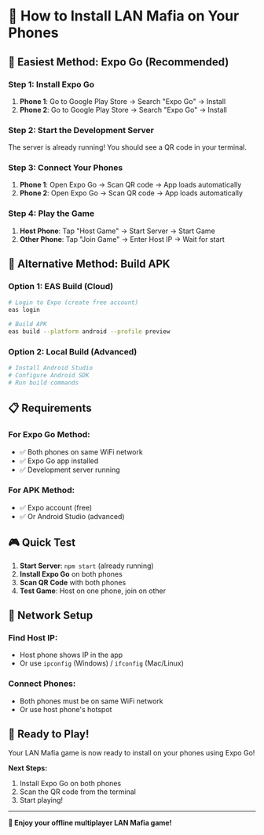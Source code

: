 # 📱 How to Install LAN Mafia on Your Phones

## 🚀 Easiest Method: Expo Go (Recommended)

### Step 1: Install Expo Go
1. **Phone 1**: Go to Google Play Store → Search "Expo Go" → Install
2. **Phone 2**: Go to Google Play Store → Search "Expo Go" → Install

### Step 2: Start the Development Server
The server is already running! You should see a QR code in your terminal.

### Step 3: Connect Your Phones
1. **Phone 1**: Open Expo Go → Scan QR code → App loads automatically
2. **Phone 2**: Open Expo Go → Scan QR code → App loads automatically

### Step 4: Play the Game
1. **Host Phone**: Tap "Host Game" → Start Server → Start Game
2. **Other Phone**: Tap "Join Game" → Enter Host IP → Wait for start

## 🔧 Alternative Method: Build APK

### Option 1: EAS Build (Cloud)
```bash
# Login to Expo (create free account)
eas login

# Build APK
eas build --platform android --profile preview
```

### Option 2: Local Build (Advanced)
```bash
# Install Android Studio
# Configure Android SDK
# Run build commands
```

## 📋 Requirements

### For Expo Go Method:
- ✅ Both phones on same WiFi network
- ✅ Expo Go app installed
- ✅ Development server running

### For APK Method:
- ✅ Expo account (free)
- ✅ Or Android Studio (advanced)

## 🎮 Quick Test

1. **Start Server**: `npm start` (already running)
2. **Install Expo Go** on both phones
3. **Scan QR Code** with both phones
4. **Test Game**: Host on one phone, join on other

## 🔗 Network Setup

### Find Host IP:
- Host phone shows IP in the app
- Or use `ipconfig` (Windows) / `ifconfig` (Mac/Linux)

### Connect Phones:
- Both phones must be on same WiFi network
- Or use host phone's hotspot

## 🎯 Ready to Play!

Your LAN Mafia game is now ready to install on your phones using Expo Go!

**Next Steps:**
1. Install Expo Go on both phones
2. Scan the QR code from the terminal
3. Start playing!

---

**🎉 Enjoy your offline multiplayer LAN Mafia game!** 